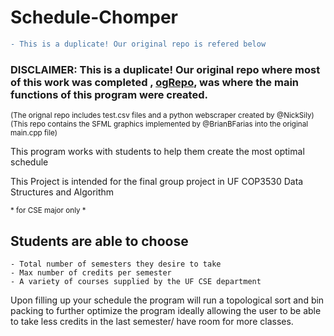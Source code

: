 # Schedule-Chomper

```diff
- This is a duplicate! Our original repo is refered below
```
### DISCLAIMER: This is a duplicate! Our original repo where most of this work was completed , [ogRepo](https://github.com/NickSily/Project3-Course-Scheduler.git), was where the main functions of this program were created.
<sup>(The orignal repo includes test.csv files and a python webscraper created by @NickSily) </sup> <br />
<sup> (This repo contains the SFML graphics implemented by @BrianBFarias into the original main.cpp file)


</sub> This program works with students to help them create the most optimal schedule 

</sub> This Project is intended for the final group project in UF COP3530 Data Structures and Algorithm

<sub> * for CSE major only *

## Students are able to choose 

```
- Total number of semesters they desire to take
- Max number of credits per semester
- A variety of courses supplied by the UF CSE department
```

</sub> Upon filling up your schedule the program will run a topological sort and bin packing to further optimize the program ideally allowing the user to be able to take less credits in the last semester/ have room for more classes.
</sub>
